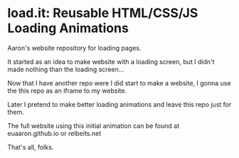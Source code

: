 # load.it: Reusable HTML/CSS/JS Loading Animations
Aaron's website repository for loading pages.

It started as an idea to make website with a loading screen, but I didn't made nothing than the loading screen... 

Now that I have another repo were I did start to make a website, I gonna use the this repo as an iframe to my website.

Later I pretend to make better loading animations and leave this repo just for them.

The full website using this initial animation can be found at euaaron.github.io or relbeits.net

That's all, folks.
